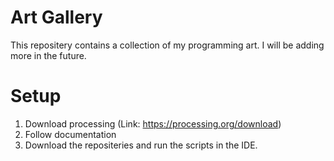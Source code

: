 # Art Gallery

This repositery contains a collection of my programming art. I will be adding more in the future.

# Setup

1) Download processing (Link: https://processing.org/download)
2) Follow documentation
3) Download the repositeries and run the scripts in the IDE.
